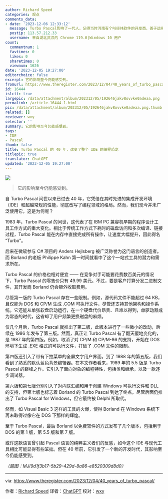 ```yaml
---
author: Richard Speed
categories: 观点
comments_data:
- date: '2023-12-06 12:33:12'
  message: Turbo Pascal影响了一代人，记得当时河南有个叫经纬软件的开发商，善于运用TP开发了AV杀毒软件，挺有名气的。至于后来的Delphi/C++Builder，那又是一个传奇了。直到今日，Delphi虽然比过去没落了很多，但在桌面应用程序包括工控领域仍然是最快速的应用开发工具。
  postip: 113.57.212.33
  username: 来自湖北武汉的 Chrome 119.0|Windows 10 用户
count:
  commentnum: 1
  favtimes: 0
  likes: 0
  sharetimes: 0
  viewnum: 1626
date: '2023-12-05 19:27:00'
editorchoice: false
excerpt: 它的影响至今仍能感受到。
fromurl: https://www.theregister.com/2023/12/04/40_years_of_turbo_pascal/
id: 16444
islctt: true
largepic: /data/attachment/album/202312/05/192646jakv8ovvke0adeaa.png
permalink: /article-16444-1.html
pic: /data/attachment/album/202312/05/192646jakv8ovvke0adeaa.png.thumb.jpg
related: []
reviewer: wxy
selector: ''
summary: 它的影响至今仍能感受到。
tags:
- IDE
- Pascal
thumb: false
title: Turbo Pascal 的 40 年，改变了整个 IDE 的编程恐龙
titlepic: true
translator: ChatGPT
updated: '2023-12-05 19:27:00'
---
```


![](/data/attachment/album/202312/05/192646jakv8ovvke0adeaa.png)



> 
> 它的影响至今仍能感受到。
> 
> 
> 


自 Turbo Pascal 问世以来已过去 40 年，它凭借在其时先进的集成开发环境（IDE）和超越常规的性能，彻底改写了编程领域的格局。然而，我们现今并未广泛使用它，这是为何呢？


1983 年，Turbo Pascal 的问世，这代表了在 IBM PC 兼容机早期的程序设计工具工作方式的重大变化。相比于传统工作方式下耗时的磁盘访问和多次编译、链接过程，Turbo Pascal 能在内存中直接完成所有操作，让速度大幅提升，因此得名 “Turbo”。


后来在微软参与 C# 项目的 Anders Hejlsberg 被广泛称誉为这门语言的创造者。而 Borland 的老板 Philippe Kahn 第一时间就看中了这个一站式工具的潜力和需求所在。


Turbo Pascal 的价格也相对便宜 —— 在竞争对手可能要花费数百美元的情况下，Turbo Pascal 的零售价只有 49.99 美元。不过，要是客户打算分发二进制文件，其开发商 Borland 仍会额外收取费用。


尽管第一版的 Turbo Pascal 存在一些限制。例如，源代码文件不能超过 64 KB，且仅能为 DOS 和 CP/M 生成 .COM 可执行文件，尽管还支持其他架构和操作系统。它还能从单张软盘启动运行，在一个硬盘代价昂贵、且难以得到，单驱动器成为常态的时代，这省却了用户频繁更换磁盘的麻烦。


仅几个月后，Turbo Pascal 就推出了第二版，此版本进行了一些微小的改动，后续在 1986 年发布了第三版。然而，真正让 Turbo Pascal 有了翻天覆地变化的，是 1987 年的第四版。例如，取消了对 CP/M 和 CP/M-86 的支持，开始在 DOS 环境下生成 .EXE 格式的可执行文件，打破了 .COM 文件的限制。


第四版还引入了带有下拉菜单的全屏文字用户界面。到了 1988 年的第五版，我们看到了熟悉的默认蓝色背景编辑器。在本文作者看来，1989 年的 5.5 版是 Turbo Pascal 的巅峰之作。它引入了面向对象的编程特性，包括类和继承，以及一款逐步调试器。


第六版和第七版分别引入了对内联汇编和用于创建 Windows 可执行文件和 DLL 的支持，但第七版也标志着 Borland 的 Turbo Pascal 到达了终点。尽管后面仍推出了 Turbo Pascal for Windows，但它最终被 Delphi 所取代。


然而，如 Visual Basic 3 这样的工具的火爆，使得 Borland 在 Windows 系统下再未取得过像它在 DOS 下那样的辉煌。


至于 Turbo Pascal，最后 Borland 以免费软件的方式发布了几个版本，包括用于 DOS 的第 1 版，第 5.5 版和第 7 版。


或许这款语言曾引起 Pascal 语言的纯粹主义者们的反感，如今这个 IDE 与现代工具相比可能显得有些笨拙。但在 40 年前，它引发了一个新的开发时代，其影响至今仍能感受到。


*（题图：MJ/9d1f3b17-5b29-429d-8a86-e8520309d8d0）*




---


via: <https://www.theregister.com/2023/12/04/40_years_of_turbo_pascal/>


作者：[Richard Speed](https://www.theregister.com/Author/Richard-Speed) 译者：[ChatGPT](https://linux.cn/lctt/ChatGPT) 校对：[wxy](https://github.com/wxy)